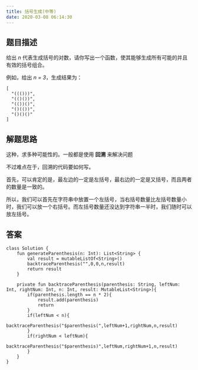 ```yaml
---
title: 括号生成(中等)
date: 2020-03-08 06:14:30
---
```

## 题目描述

给出 *n* 代表生成括号的对数，请你写出一个函数，使其能够生成所有可能的并且有效的括号组合。

例如，给出 *n = 3*，生成结果为：


```
[
  "((()))",
  "(()())",
  "(())()",
  "()(())",
  "()()()"
]
```

## 解题思路

这种，求多种可能性的。一般都是使用 **回溯** 来解决问题

不过难点在于，回溯的代码要如何写。

首先，可以肯定的是，最左边的一定是左括号，最右边的一定是又括号，而且两者的数量是一致的。

所以，我们可以首先在字符串中放置一个左括号，当右括号数量比左括号数量小时，我们可以放一个右括号。而左括号数量还没达到字符串一半时，我们随时可以放左括号。

## 答案


```
class Solution {
    fun generateParenthesis(n: Int): List<String> {
        val result = mutableListOf<String>()
        backtraceParenthesis("",0,0,n,result)
        return result
    }

    private fun backtraceParenthesis(parenthesis: String, leftNum: Int, rightNum: Int, n: Int, result: MutableList<String>){
        if(parenthesis.length == n * 2){
            result.add(parenthesis)
            return
        }
        if(leftNum < n){
            backtraceParenthesis("$parenthesis(",leftNum+1,rightNum,n,result)
        }
        if(rightNum < leftNum){
            backtraceParenthesis("$parenthesis)",leftNum,rightNum+1,n,result)
        }
    }
}
```
